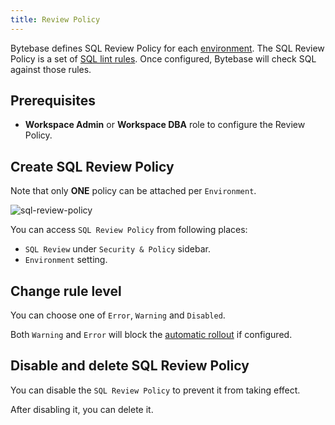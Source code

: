 ```yaml
---
title: Review Policy
---
```


Bytebase defines SQL Review Policy for each [environment](/docs/concepts/data-model#environment).
The SQL Review Policy is a set of [SQL lint rules](/docs/sql-review/review-rules). Once configured, Bytebase will check SQL against those rules.

## Prerequisites

- **Workspace Admin** or **Workspace DBA** role to configure the Review Policy.

## Create SQL Review Policy

<HintBlock type="info">

Note that only **ONE** policy can be attached per `Environment`.

</HintBlock>

![sql-review-policy](/content/docs/sql-review/sql-review-policy.webp)

You can access `SQL Review Policy` from following places:

- `SQL Review` under `Security & Policy` sidebar.
- `Environment` setting.

## Change rule level

You can choose one of `Error`, `Warning` and `Disabled`.

Both `Warning` and `Error` will block the [automatic rollout](/docs/administration/environment-policy/rollout-policy/#automatic-rollout) if configured.

## Disable and delete SQL Review Policy

You can disable the `SQL Review Policy` to prevent it from taking effect.

After disabling it, you can delete it.
